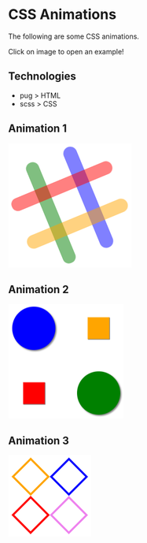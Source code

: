 # CSS Animations
The following are some CSS animations.

Click on image to open an example!
## Technologies
+ pug > HTML
+ scss > CSS
## Animation 1
[![anim1](https://github.com/dimaTarhan/animations/blob/master/slack_anim.PNG)](https://codepen.io/diditar/pen/oQdLdR)
## Animation 2
[![anim2](https://github.com/dimaTarhan/animations/blob/master/anim_2.PNG)](https://codepen.io/diditar/pen/PxQKZR)
## Animation 3
[![anim3](https://github.com/dimaTarhan/animations/blob/master/anim_3.PNG)](https://codepen.io/diditar/pen/LXdogr)
